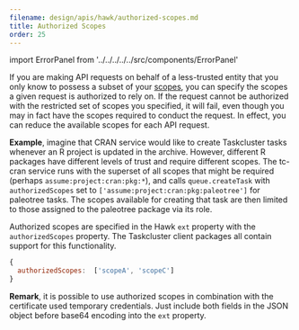 ```yaml
---
filename: design/apis/hawk/authorized-scopes.md
title: Authorized Scopes
order: 25
---
```


import ErrorPanel from '../../../../../src/components/ErrorPanel'

If you are making API requests on behalf of a less-trusted entity that you only
know to possess a subset of your [scopes](scopes), you can specify the scopes a
given request is authorized to rely on. If the request cannot be authorized
with the restricted set of scopes you specified, it will fail, even though you
may in fact have the scopes required to conduct the request. In effect, you can
reduce the available scopes for each API request.

**Example**, imagine that CRAN service would like to create Taskcluster tasks
whenever an R project is updated in the archive. However, different R packages
have different levels of trust and require different scopes. The tc-cran
service runs with the superset of all scopes that might be required (perhaps
`assume:project:cran:pkg:*`), and calls `queue.createTask` with
`authorizedScopes` set to `['assume:project:cran:pkg:paleotree']` for paleotree
tasks. The scopes available for creating that task are then limited to those
assigned to the paleotree package via its role.

Authorized scopes are specified in the Hawk `ext` property with the
`authorizedScopes` property. The Taskcluster client packages all contain
support for this functionality.

```js
{
  authorizedScopes:  ['scopeA', 'scopeC']
}
```

**Remark**, it is possible to use authorized scopes in combination with the
certificate used temporary credentials. Just include both fields in the JSON
object before base64 encoding into the `ext` property.

<ErrorPanel warning error="The way Hawk works, the `ext` property is covered by the HMAC
signature. So it's not possible to modify this property on-the-fly." onClose={false}/>